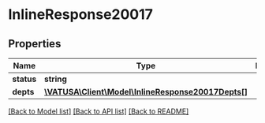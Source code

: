 # InlineResponse20017

## Properties
Name | Type | Description | Notes
------------ | ------------- | ------------- | -------------
**status** | **string** |  | [optional] 
**depts** | [**\VATUSA\Client\Model\InlineResponse20017Depts[]**](InlineResponse20017Depts.md) |  | [optional] 

[[Back to Model list]](../README.md#documentation-for-models) [[Back to API list]](../README.md#documentation-for-api-endpoints) [[Back to README]](../README.md)



